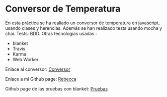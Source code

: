# Conversor de Temperatura 

En esta práctica se ha realiado un conversor de temperatura en javascript, usando clases y herencias. Además se han realizado tests usando mocha y chai. Tests: BDD. Otras tecnologías usadas :

* blanket
* Travis
* Karma
* Web Worker

Enlace al conversor: [Conversor](http://rebeccamartinez.github.io/Conversor3/)

Enlace a mi Github page: [Rebecca](http://rebeccamartinez.github.io/)

Github page de las pruebas con blanket: [Pruebas](http://rebeccamartinez.github.io/Conversor3/tests/test_blanket)


